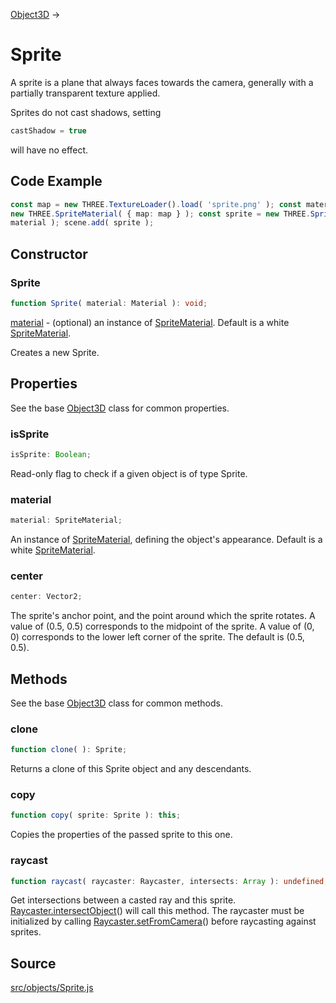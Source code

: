[Object3D](en\core\Object3D.html) →

# Sprite

A sprite is a plane that always faces towards the camera, generally with a
partially transparent texture applied.  
  
Sprites do not cast shadows, setting  
```ts  
castShadow = true  
```  
will have no effect.

## Code Example

  
```ts  
const map = new THREE.TextureLoader().load( 'sprite.png' ); const material =
new THREE.SpriteMaterial( { map: map } ); const sprite = new THREE.Sprite(
material ); scene.add( sprite );  
```  

## Constructor

### Sprite

  
  
```ts  
function Sprite( material: Material ): void;  
```  

[material](en\materials\Material.html) - (optional) an instance of
[SpriteMaterial](en\materials\SpriteMaterial.html). Default is a white
[SpriteMaterial](en\materials\SpriteMaterial.html).  
  
Creates a new Sprite.

## Properties

See the base [Object3D](en\core\Object3D.html) class for common properties.

### isSprite

  
  
```ts  
isSprite: Boolean;  
```  

Read-only flag to check if a given object is of type Sprite.

### material

  
  
```ts  
material: SpriteMaterial;  
```  

An instance of [SpriteMaterial](en\materials\SpriteMaterial.html), defining
the object's appearance. Default is a white
[SpriteMaterial](en\materials\SpriteMaterial.html).

### center

  
  
```ts  
center: Vector2;  
```  

The sprite's anchor point, and the point around which the sprite rotates. A
value of (0.5, 0.5) corresponds to the midpoint of the sprite. A value of (0,
0) corresponds to the lower left corner of the sprite. The default is (0.5,
0.5).

## Methods

See the base [Object3D](en\core\Object3D.html) class for common methods.

### clone

  
  
```ts  
function clone( ): Sprite;  
```  

Returns a clone of this Sprite object and any descendants.

### copy

  
  
```ts  
function copy( sprite: Sprite ): this;  
```  

Copies the properties of the passed sprite to this one.

### raycast

  
  
```ts  
function raycast( raycaster: Raycaster, intersects: Array ): undefined;  
```  

Get intersections between a casted ray and this sprite.
[Raycaster.intersectObject](#)() will call this method. The raycaster must be
initialized by calling [Raycaster.setFromCamera](#)() before raycasting
against sprites.

## Source

<a
href="https://github.com/mrdoob/three.js/blob/master/src/objects/Sprite.js">src/objects/Sprite.js</a>

